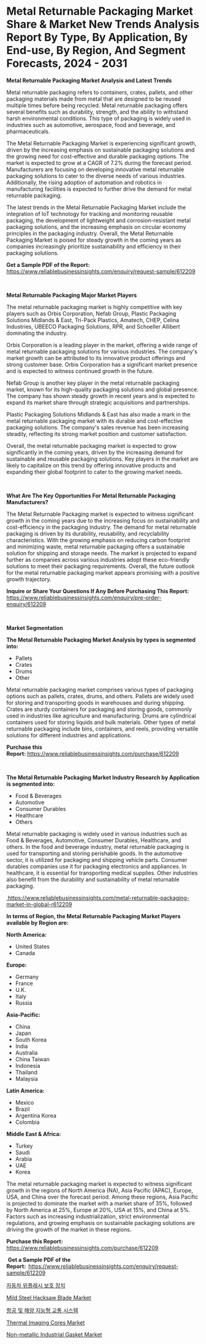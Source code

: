 <p><h1>Metal Returnable Packaging Market Share & Market New Trends Analysis Report By Type, By Application, By End-use, By Region, And Segment Forecasts, 2024 - 2031</h1></p><p><strong>Metal Returnable Packaging Market Analysis and Latest Trends</strong></p>
<p><p>Metal returnable packaging refers to containers, crates, pallets, and other packaging materials made from metal that are designed to be reused multiple times before being recycled. Metal returnable packaging offers several benefits such as durability, strength, and the ability to withstand harsh environmental conditions. This type of packaging is widely used in industries such as automotive, aerospace, food and beverage, and pharmaceuticals.</p><p>The Metal Returnable Packaging Market is experiencing significant growth, driven by the increasing emphasis on sustainable packaging solutions and the growing need for cost-effective and durable packaging options. The market is expected to grow at a CAGR of 7.2% during the forecast period. Manufacturers are focusing on developing innovative metal returnable packaging solutions to cater to the diverse needs of various industries. Additionally, the rising adoption of automation and robotics in manufacturing facilities is expected to further drive the demand for metal returnable packaging.</p><p>The latest trends in the Metal Returnable Packaging Market include the integration of IoT technology for tracking and monitoring reusable packaging, the development of lightweight and corrosion-resistant metal packaging solutions, and the increasing emphasis on circular economy principles in the packaging industry. Overall, the Metal Returnable Packaging Market is poised for steady growth in the coming years as companies increasingly prioritize sustainability and efficiency in their packaging solutions.</p></p>
<p><strong>Get a Sample PDF of the Report:&nbsp;</strong> <a href="https://www.reliablebusinessinsights.com/enquiry/request-sample/612209">https://www.reliablebusinessinsights.com/enquiry/request-sample/612209</a></p>
<p>&nbsp;</p>
<p><strong>Metal Returnable Packaging Major Market Players</strong></p>
<p><p>The metal returnable packaging market is highly competitive with key players such as Orbis Corporation, Nefab Group, Plastic Packaging Solutions Midlands & East, Tri-Pack Plastics, Amatech, CHEP, Celina Industries, UBEECO Packaging Solutions, RPR, and Schoeller Allibert dominating the industry.</p><p>Orbis Corporation is a leading player in the market, offering a wide range of metal returnable packaging solutions for various industries. The company's market growth can be attributed to its innovative product offerings and strong customer base. Orbis Corporation has a significant market presence and is expected to witness continued growth in the future.</p><p>Nefab Group is another key player in the metal returnable packaging market, known for its high-quality packaging solutions and global presence. The company has shown steady growth in recent years and is expected to expand its market share through strategic acquisitions and partnerships.</p><p>Plastic Packaging Solutions Midlands & East has also made a mark in the metal returnable packaging market with its durable and cost-effective packaging solutions. The company's sales revenue has been increasing steadily, reflecting its strong market position and customer satisfaction.</p><p>Overall, the metal returnable packaging market is expected to grow significantly in the coming years, driven by the increasing demand for sustainable and reusable packaging solutions. Key players in the market are likely to capitalize on this trend by offering innovative products and expanding their global footprint to cater to the growing market needs.</p></p>
<p>&nbsp;</p>
<p><strong>What Are The Key Opportunities For Metal Returnable Packaging Manufacturers?</strong></p>
<p><p>The Metal Returnable Packaging market is expected to witness significant growth in the coming years due to the increasing focus on sustainability and cost-efficiency in the packaging industry. The demand for metal returnable packaging is driven by its durability, reusability, and recyclability characteristics. With the growing emphasis on reducing carbon footprint and minimizing waste, metal returnable packaging offers a sustainable solution for shipping and storage needs. The market is projected to expand further as companies across various industries adopt these eco-friendly solutions to meet their packaging requirements. Overall, the future outlook for the metal returnable packaging market appears promising with a positive growth trajectory.</p></p>
<p><strong>Inquire or Share Your Questions If Any Before Purchasing This Report:</strong> <a href="https://www.reliablebusinessinsights.com/enquiry/pre-order-enquiry/612209">https://www.reliablebusinessinsights.com/enquiry/pre-order-enquiry/612209</a></p>
<p>&nbsp;</p>
<p><strong>Market Segmentation</strong></p>
<p><strong>The Metal Returnable Packaging Market Analysis by types is segmented into:</strong></p>
<p><ul><li>Pallets</li><li>Crates</li><li>Drums</li><li>Other</li></ul></p>
<p><p>Metal returnable packaging market comprises various types of packaging options such as pallets, crates, drums, and others. Pallets are widely used for storing and transporting goods in warehouses and during shipping. Crates are sturdy containers for packaging and storing goods, commonly used in industries like agriculture and manufacturing. Drums are cylindrical containers used for storing liquids and bulk materials. Other types of metal returnable packaging include bins, containers, and reels, providing versatile solutions for different industries and applications.</p></p>
<p><strong>Purchase this Report:&nbsp;</strong><a href="https://www.reliablebusinessinsights.com/purchase/612209">https://www.reliablebusinessinsights.com/purchase/612209</a></p>
<p>&nbsp;</p>
<p><strong>The Metal Returnable Packaging Market Industry Research by Application is segmented into:</strong></p>
<p><ul><li>Food & Beverages</li><li>Automotive</li><li>Consumer Durables</li><li>Healthcare</li><li>Others</li></ul></p>
<p><p>Metal returnable packaging is widely used in various industries such as Food & Beverages, Automotive, Consumer Durables, Healthcare, and others. In the food and beverage industry, metal returnable packaging is used for transporting and storing perishable goods. In the automotive sector, it is utilized for packaging and shipping vehicle parts. Consumer durables companies use it for packaging electronics and appliances. In healthcare, it is essential for transporting medical supplies. Other industries also benefit from the durability and sustainability of metal returnable packaging.</p></p>
<p><a href="https://www.reliablebusinessinsights.com/metal-returnable-packaging-market-in-global-r612209">&nbsp;https://www.reliablebusinessinsights.com/metal-returnable-packaging-market-in-global-r612209</a></p>
<p><strong>In terms of Region, the Metal Returnable Packaging Market Players available by Region are:</strong></p>
<p>
    <p> <strong> North America: </strong>
        <ul>
            <li>United States</li>
            <li>Canada</li>
        </ul>
        </p> 
    <p> <strong> Europe: </strong>
        <ul>
            <li>Germany</li>
            <li>France</li>
            <li>U.K.</li>
            <li>Italy</li>
            <li>Russia</li>
        </ul>
        </p> 
    <p> <strong> Asia-Pacific: </strong>
        <ul>
            <li>China</li>
            <li>Japan</li>
            <li>South Korea</li>
            <li>India</li>
            <li>Australia</li>
            <li>China Taiwan</li>
            <li>Indonesia</li>
            <li>Thailand</li>
            <li>Malaysia</li>
        </ul>
        </p> 
    <p> <strong> Latin America: </strong>
        <ul>
            <li>Mexico</li>
            <li>Brazil</li>
            <li>Argentina Korea</li>
            <li>Colombia</li>
        </ul>
        </p> 
    <p> <strong> Middle East & Africa: </strong>
        <ul>
            <li>Turkey</li>
            <li>Saudi</li>
            <li>Arabia</li>
            <li>UAE</li>
            <li>Korea</li>
        </ul>
    </p>
    </p>
<p><p>The metal returnable packaging market is expected to witness significant growth in the regions of North America (NA), Asia Pacific (APAC), Europe, USA, and China over the forecast period. Among these regions, Asia Pacific is projected to dominate the market with a market share of 35%, followed by North America at 25%, Europe at 20%, USA at 15%, and China at 5%. Factors such as increasing industrialization, strict environmental regulations, and growing emphasis on sustainable packaging solutions are driving the growth of the market in these regions.</p></p>
<p><strong>Purchase this Report: </strong><a href="https://www.reliablebusinessinsights.com/purchase/612209">https://www.reliablebusinessinsights.com/purchase/612209</a></p>
<p>&nbsp;<strong>Get a Sample PDF of the Report:&nbsp;&nbsp;</strong><a href="https://www.reliablebusinessinsights.com/enquiry/request-sample/612209">https://www.reliablebusinessinsights.com/enquiry/request-sample/612209</a></p>
<p><strong></strong></p>
<p><p><a href="https://github.com/emakpiahsopiah/Market-Research-Report-List-1/blob/main/536963489391.md">자동차 위플래시 보호 장치</a></p><p><a href="https://github.com/Angelnienowdseej3e45z3p8c/Market-Research-Report-List-2/blob/main/mild-steel-hacksaw-blade-market.md">Mild Steel Hacksaw Blade Market</a></p><p><a href="https://github.com/nuekbpymrrz5/Market-Research-Report-List-2/blob/main/103085589392.md">항공 및 해양 지능형 교통 시스템</a></p><p><a href="https://issuu.com/reportprime-2/docs/thermal-imaging-cores-market-size-2030.pptx">Thermal Imaging Cores Market</a></p><p><a href="https://github.com/angeliabkratze/Market-Research-Report-List-1/blob/main/non-metallic-industrial-gasket-market.md">Non-metallic Industrial Gasket Market</a></p></p>